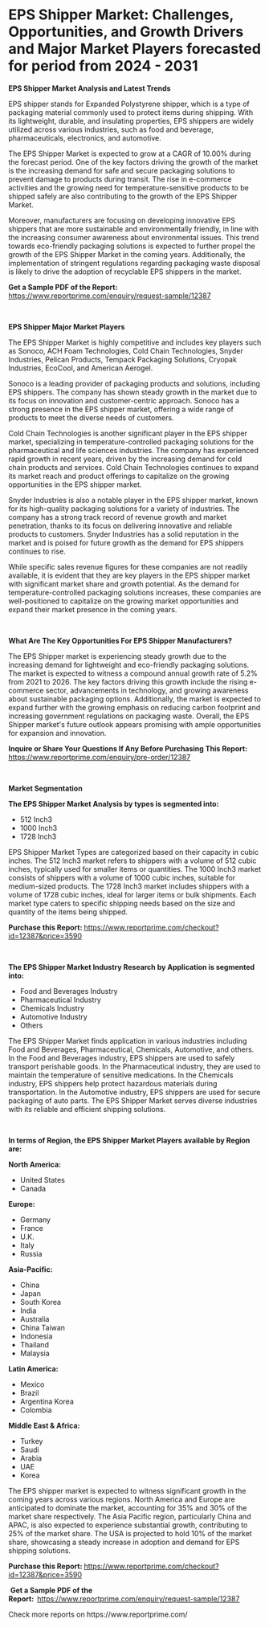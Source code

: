 <p><h1>EPS Shipper Market: Challenges, Opportunities, and Growth Drivers and Major Market Players forecasted for period from 2024 - 2031</h1></p><p><strong>EPS Shipper Market Analysis and Latest Trends</strong></p>
<p><p>EPS shipper stands for Expanded Polystyrene shipper, which is a type of packaging material commonly used to protect items during shipping. With its lightweight, durable, and insulating properties, EPS shippers are widely utilized across various industries, such as food and beverage, pharmaceuticals, electronics, and automotive.</p><p>The EPS Shipper Market is expected to grow at a CAGR of 10.00% during the forecast period. One of the key factors driving the growth of the market is the increasing demand for safe and secure packaging solutions to prevent damage to products during transit. The rise in e-commerce activities and the growing need for temperature-sensitive products to be shipped safely are also contributing to the growth of the EPS Shipper Market.</p><p>Moreover, manufacturers are focusing on developing innovative EPS shippers that are more sustainable and environmentally friendly, in line with the increasing consumer awareness about environmental issues. This trend towards eco-friendly packaging solutions is expected to further propel the growth of the EPS Shipper Market in the coming years. Additionally, the implementation of stringent regulations regarding packaging waste disposal is likely to drive the adoption of recyclable EPS shippers in the market.</p></p>
<p><strong>Get a Sample PDF of the Report:&nbsp;</strong> <a href="https://www.reportprime.com/enquiry/request-sample/12387">https://www.reportprime.com/enquiry/request-sample/12387</a></p>
<p>&nbsp;</p>
<p><strong>EPS Shipper Major Market Players</strong></p>
<p><p>The EPS Shipper Market is highly competitive and includes key players such as Sonoco, ACH Foam Technologies, Cold Chain Technologies, Snyder Industries, Pelican Products, Tempack Packaging Solutions, Cryopak Industries, EcoCool, and American Aerogel.</p><p>Sonoco is a leading provider of packaging products and solutions, including EPS shippers. The company has shown steady growth in the market due to its focus on innovation and customer-centric approach. Sonoco has a strong presence in the EPS shipper market, offering a wide range of products to meet the diverse needs of customers.</p><p>Cold Chain Technologies is another significant player in the EPS shipper market, specializing in temperature-controlled packaging solutions for the pharmaceutical and life sciences industries. The company has experienced rapid growth in recent years, driven by the increasing demand for cold chain products and services. Cold Chain Technologies continues to expand its market reach and product offerings to capitalize on the growing opportunities in the EPS shipper market.</p><p>Snyder Industries is also a notable player in the EPS shipper market, known for its high-quality packaging solutions for a variety of industries. The company has a strong track record of revenue growth and market penetration, thanks to its focus on delivering innovative and reliable products to customers. Snyder Industries has a solid reputation in the market and is poised for future growth as the demand for EPS shippers continues to rise.</p><p>While specific sales revenue figures for these companies are not readily available, it is evident that they are key players in the EPS shipper market with significant market share and growth potential. As the demand for temperature-controlled packaging solutions increases, these companies are well-positioned to capitalize on the growing market opportunities and expand their market presence in the coming years.</p></p>
<p>&nbsp;</p>
<p><strong>What Are The Key Opportunities For EPS Shipper Manufacturers?</strong></p>
<p><p>The EPS Shipper market is experiencing steady growth due to the increasing demand for lightweight and eco-friendly packaging solutions. The market is expected to witness a compound annual growth rate of 5.2% from 2021 to 2026. The key factors driving this growth include the rising e-commerce sector, advancements in technology, and growing awareness about sustainable packaging options. Additionally, the market is expected to expand further with the growing emphasis on reducing carbon footprint and increasing government regulations on packaging waste. Overall, the EPS Shipper market's future outlook appears promising with ample opportunities for expansion and innovation.</p></p>
<p><strong>Inquire or Share Your Questions If Any Before Purchasing This Report:</strong> <a href="https://www.reportprime.com/enquiry/pre-order/12387">https://www.reportprime.com/enquiry/pre-order/12387</a></p>
<p>&nbsp;</p>
<p><strong>Market Segmentation</strong></p>
<p><strong>The EPS Shipper Market Analysis by types is segmented into:</strong></p>
<p><ul><li>512 Inch3</li><li>1000 Inch3</li><li>1728 Inch3</li></ul></p>
<p><p>EPS Shipper Market Types are categorized based on their capacity in cubic inches. The 512 Inch3 market refers to shippers with a volume of 512 cubic inches, typically used for smaller items or quantities. The 1000 Inch3 market consists of shippers with a volume of 1000 cubic inches, suitable for medium-sized products. The 1728 Inch3 market includes shippers with a volume of 1728 cubic inches, ideal for larger items or bulk shipments. Each market type caters to specific shipping needs based on the size and quantity of the items being shipped.</p></p>
<p><strong>Purchase this Report:&nbsp;</strong><a href="https://www.reportprime.com/checkout?id=12387&price=3590">https://www.reportprime.com/checkout?id=12387&price=3590</a></p>
<p>&nbsp;</p>
<p><strong>The EPS Shipper Market Industry Research by Application is segmented into:</strong></p>
<p><ul><li>Food and Beverages Industry</li><li>Pharmaceutical Industry</li><li>Chemicals Industry</li><li>Automotive Industry</li><li>Others</li></ul></p>
<p><p>The EPS Shipper Market finds application in various industries including Food and Beverages, Pharmaceutical, Chemicals, Automotive, and others. In the Food and Beverages industry, EPS shippers are used to safely transport perishable goods. In the Pharmaceutical industry, they are used to maintain the temperature of sensitive medications. In the Chemicals industry, EPS shippers help protect hazardous materials during transportation. In the Automotive industry, EPS shippers are used for secure packaging of auto parts. The EPS Shipper Market serves diverse industries with its reliable and efficient shipping solutions.</p></p>
<p>&nbsp;</p>
<p><strong>In terms of Region, the EPS Shipper Market Players available by Region are:</strong></p>
<p>
    <p> <strong> North America: </strong>
        <ul>
            <li>United States</li>
            <li>Canada</li>
        </ul>
        </p> 
    <p> <strong> Europe: </strong>
        <ul>
            <li>Germany</li>
            <li>France</li>
            <li>U.K.</li>
            <li>Italy</li>
            <li>Russia</li>
        </ul>
        </p> 
    <p> <strong> Asia-Pacific: </strong>
        <ul>
            <li>China</li>
            <li>Japan</li>
            <li>South Korea</li>
            <li>India</li>
            <li>Australia</li>
            <li>China Taiwan</li>
            <li>Indonesia</li>
            <li>Thailand</li>
            <li>Malaysia</li>
        </ul>
        </p> 
    <p> <strong> Latin America: </strong>
        <ul>
            <li>Mexico</li>
            <li>Brazil</li>
            <li>Argentina Korea</li>
            <li>Colombia</li>
        </ul>
        </p> 
    <p> <strong> Middle East & Africa: </strong>
        <ul>
            <li>Turkey</li>
            <li>Saudi</li>
            <li>Arabia</li>
            <li>UAE</li>
            <li>Korea</li>
        </ul>
    </p>
    </p>
<p><p>The EPS shipper market is expected to witness significant growth in the coming years across various regions. North America and Europe are anticipated to dominate the market, accounting for 35% and 30% of the market share respectively. The Asia Pacific region, particularly China and APAC, is also expected to experience substantial growth, contributing to 25% of the market share. The USA is projected to hold 10% of the market share, showcasing a steady increase in adoption and demand for EPS shipping solutions.</p></p>
<p><strong>Purchase this Report: </strong><a href="https://www.reportprime.com/checkout?id=12387&price=3590">https://www.reportprime.com/checkout?id=12387&price=3590</a></p>
<p>&nbsp;<strong>Get a Sample PDF of the Report:&nbsp;&nbsp;</strong><a href="https://www.reportprime.com/enquiry/request-sample/12387">https://www.reportprime.com/enquiry/request-sample/12387</a></p>
<p><strong></strong></p>
<p>Check more reports on https://www.reportprime.com/</p>